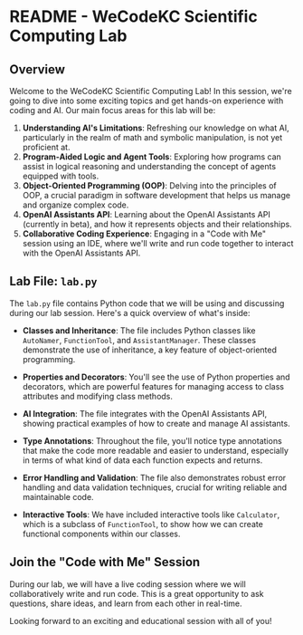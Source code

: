 # README - WeCodeKC Scientific Computing Lab

## Overview
Welcome to the WeCodeKC Scientific Computing Lab! In this session, we're going to dive into some exciting topics and get hands-on experience with coding and AI. Our main focus areas for this lab will be:

1. **Understanding AI's Limitations**: Refreshing our knowledge on what AI, particularly in the realm of math and symbolic manipulation, is not yet proficient at.
2. **Program-Aided Logic and Agent Tools**: Exploring how programs can assist in logical reasoning and understanding the concept of agents equipped with tools.
3. **Object-Oriented Programming (OOP)**: Delving into the principles of OOP, a crucial paradigm in software development that helps us manage and organize complex code.
4. **OpenAI Assistants API**: Learning about the OpenAI Assistants API (currently in beta), and how it represents objects and their relationships.
5. **Collaborative Coding Experience**: Engaging in a "Code with Me" session using an IDE, where we'll write and run code together to interact with the OpenAI Assistants API.

## Lab File: `lab.py`
The `lab.py` file contains Python code that we will be using and discussing during our lab session. Here's a quick overview of what's inside:

- **Classes and Inheritance**: The file includes Python classes like `AutoNamer`, `FunctionTool`, and `AssistantManager`. These classes demonstrate the use of inheritance, a key feature of object-oriented programming.

- **Properties and Decorators**: You'll see the use of Python properties and decorators, which are powerful features for managing access to class attributes and modifying class methods.

- **AI Integration**: The file integrates with the OpenAI Assistants API, showing practical examples of how to create and manage AI assistants.

- **Type Annotations**: Throughout the file, you'll notice type annotations that make the code more readable and easier to understand, especially in terms of what kind of data each function expects and returns.

- **Error Handling and Validation**: The file also demonstrates robust error handling and data validation techniques, crucial for writing reliable and maintainable code.

- **Interactive Tools**: We have included interactive tools like `Calculator`, which is a subclass of `FunctionTool`, to show how we can create functional components within our classes.

## Join the "Code with Me" Session
During our lab, we will have a live coding session where we will collaboratively write and run code. This is a great opportunity to ask questions, share ideas, and learn from each other in real-time.

Looking forward to an exciting and educational session with all of you!
